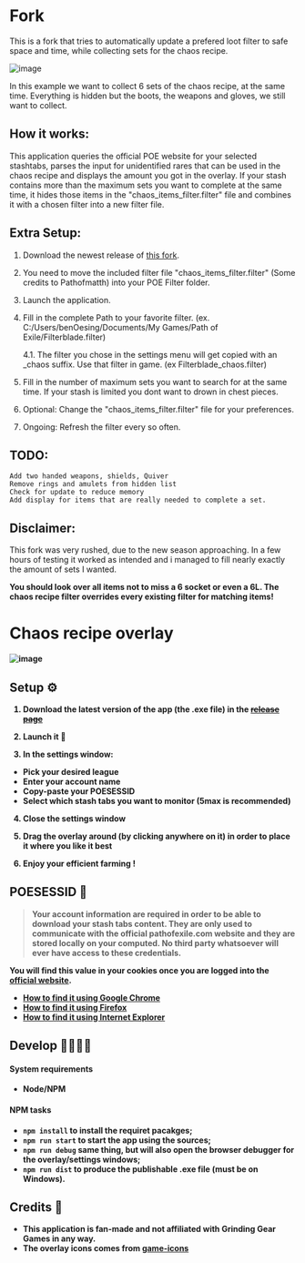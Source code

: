 # Fork
This is a fork that tries to automatically  update a prefered loot filter to safe space and time, while collecting sets for the chaos recipe.

![image](example.png?raw=true)

In this example we want to collect 6 sets of the chaos recipe, at the same time. Everything is hidden but the boots, the weapons and gloves, we still want to collect.

## How it works:
This application queries the official POE website for your selected stashtabs, parses the input for unidentified rares that can be used in the chaos recipe and displays the amount you got in the overlay. If your stash contains more than the maximum sets you want to complete at the same time, it hides those items in the "chaos_items_filter.filter" file and combines it with a chosen filter into a new filter file.

## Extra Setup:
1. Download the newest release of [this fork](https://github.com/benOesing/chaos-recipe-overlay/releases/tag/v0.1).

2. You need to move the included filter file "chaos_items_filter.filter" (Some credits to Pathofmatth) into your POE Filter folder.

3. Launch the application. 

4. Fill in the complete Path to your favorite filter. (ex. C:/Users/benOesing/Documents/My Games/Path of Exile/Filterblade.filter)

    4.1. The filter you chose in the settings menu will get copied with an _chaos suffix. Use that filter in game. (ex Filterblade_chaos.filter)
    
5. Fill in the number of maximum sets you want to search for at the same time. If your stash is limited you dont want to drown in chest pieces.

6. Optional: Change the "chaos_items_filter.filter" file for your preferences.

7. Ongoing: Refresh the filter every so often.

## TODO: 
    Add two handed weapons, shields, Quiver
    Remove rings and amulets from hidden list
    Check for update to reduce memory
    Add display for items that are really needed to complete a set.

## Disclaimer:
This fork was very rushed, due to the new season approaching. In a few hours of testing it worked as intended and i managed to fill nearly exactly the amount of sets I wanted.

<b>You should look over all items not to miss a 6 socket or even a 6L. The chaos recipe filter overrides every existing filter for matching items!<b>

# Chaos recipe overlay

![image](https://user-images.githubusercontent.com/4255460/67449569-999e0a80-f5e8-11e9-9f8e-b09063c960e7.png)

## Setup ⚙️

1. Download the latest version of the app (the .exe file) in the ~~[release page](https://github.com/benOesing/chaos-recipe-overlay/releases)~~

2. Launch it 🚀

3. In the settings window:

- Pick your desired league
- Enter your account name
- Copy-paste your POESESSID
- Select which stash tabs you want to monitor (5max is recommended)

4. Close the settings window

5. Drag the overlay around (by clicking anywhere on it) in order to place it where you like it best

6. Enjoy your efficient farming !

## POESESSID 🔑

> Your account information are required in order to be able to download your stash tabs content. They are only used to communicate with the official pathofexile.com website and they are stored locally on your computed. No third party whatsoever will ever have access to these credentials.

You will find this value in your cookies once you are logged into the [official website](https://www.pathofexile.com).

- [How to find it using Google Chrome](https://developers.google.com/web/tools/chrome-devtools/storage/cookies)
- [How to find it using Firefox](https://developer.mozilla.org/en-US/docs/Tools/Storage_Inspector)
- [How to find it using Internet Explorer](https://www.youtube.com/watch?v=dQw4w9WgXcQ)

## Develop 👩‍🔬👨‍🔬

#### System requirements

- Node/NPM

#### NPM tasks
- `npm install` to install the requiret pacakges;
- `npm run start` to start the app using the sources;
- `npm run debug` same thing, but will also open the browser debugger for the overlay/settings windows;
- `npm run dist` to produce the publishable .exe file (must be on Windows).

## Credits 👏

- This application is fan-made and not affiliated with Grinding Gear Games in any way.
- The overlay icons comes from [game-icons](https://game-icons.net)

